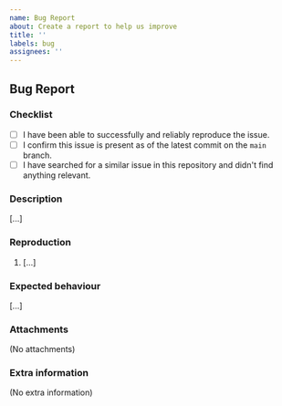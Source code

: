 ```yaml
---
name: Bug Report
about: Create a report to help us improve
title: ''
labels: bug
assignees: ''
---
```


## Bug Report

### Checklist
<!-- Check all checkboxes that apply. These aren't required, but more is better! -->

- [ ] I have been able to successfully and reliably reproduce the issue.
- [ ] I confirm this issue is present as of the latest commit on the `main` branch.
- [ ] I have searched for a similar issue in this repository and didn't find anything relevant.

### Description
<!-- A clear and concise description of what the bug is. -->

[...]

### Reproduction
<!-- The steps required to reproduce the incorrect behaviour. -->

1. [...]

### Expected behaviour
<!-- A clear and concise description of what you expected to happen. -->

[...]

### Attachments
<!-- If applicable, replace the below text with screenshots, files, links and other attachments to help explain your problem. -->

(No attachments)

### Extra information
<!-- If applicable, replace the below text with any other relevant context and helpful information which you think may be useful. -->

(No extra information)

<!-- 🎉 Thank you for taking the time to fill out this bug report! -->
